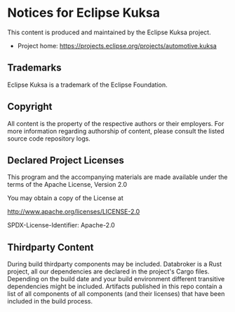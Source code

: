# Notices for Eclipse Kuksa

This content is produced and maintained by the Eclipse Kuksa project.

* Project home: <https://projects.eclipse.org/projects/automotive.kuksa>

## Trademarks

 Eclipse Kuksa is a trademark of the Eclipse Foundation.

## Copyright

All content is the property of the respective authors or their employers. For more information regarding authorship of content, please consult the listed source code repository logs.

## Declared Project Licenses

This program and the accompanying materials are made available under the terms of the  Apache License, Version 2.0

You may obtain a copy of the License at

<http://www.apache.org/licenses/LICENSE-2.0>

SPDX-License-Identifier: Apache-2.0

## Thirdparty Content

During build thirdparty components may be included. Databroker is a Rust project, all our dependencies are declared in the project's Cargo files. Depending on the build date and your build environment different transitive dependencies might be included. Artifacts published in this repo contain a list of all components of all components (and their licenses) that have been included in the build process.
